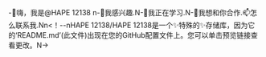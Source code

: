 -👋嗨，我是@HAPE 12138 n-👀我感兴趣.N-🌱我正在学习.N-💞️我想和你合作.📫怎么联系我.Nn<！--nHAPE 12138/HAPE 12138是一个✨特殊的✨存储库，因为它的‘README.md’(此文件)出现在您的GitHub配置文件上。您可以单击预览链接查看更改。N->
